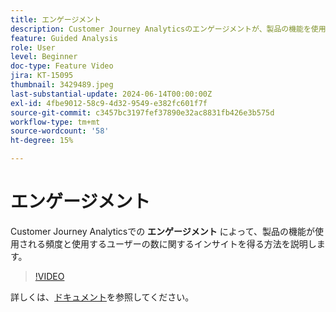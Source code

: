 ```yaml
---
title: エンゲージメント
description: Customer Journey Analyticsのエンゲージメントが、製品の機能を使用する頻度と使用するユーザーの数に関するインサイトをどのように提供するかについて説明します。
feature: Guided Analysis
role: User
level: Beginner
doc-type: Feature Video
jira: KT-15095
thumbnail: 3429489.jpeg
last-substantial-update: 2024-06-14T00:00:00Z
exl-id: 4fbe9012-58c9-4d32-9549-e382fc601f7f
source-git-commit: c3457bc3197fef37890e32ac8831fb426e3b575d
workflow-type: tm+mt
source-wordcount: '58'
ht-degree: 15%

---
```


# エンゲージメント

Customer Journey Analyticsでの **エンゲージメント** によって、製品の機能が使用される頻度と使用するユーザーの数に関するインサイトを得る方法を説明します。

>[!VIDEO](https://video.tv.adobe.com/v/3429489/&learn=on)

詳しくは、[ドキュメント](https://experienceleague.adobe.com/en/docs/analytics-platform/using/guided-analysis/feature-matrix/engagement)を参照してください。
